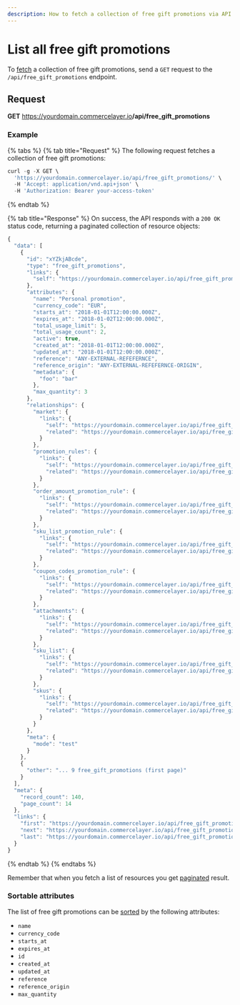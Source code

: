 ```yaml
---
description: How to fetch a collection of free gift promotions via API
---
```


# List all free gift promotions

To <a href="https://docs.commercelayer.io/developers/fetching-resources" target="_blank">fetch</a> a collection of free gift promotions, send a `GET` request to the `/api/free_gift_promotions` endpoint.

## Request

**GET** https://yourdomain.commercelayer.io<b>/api/free_gift_promotions</b>

### **Example**

{% tabs %}
{% tab title="Request" %}
The following request fetches a collection of free gift promotions:

```javascript
curl -g -X GET \
  'https://yourdomain.commercelayer.io/api/free_gift_promotions/' \
  -H 'Accept: application/vnd.api+json' \
  -H 'Authorization: Bearer your-access-token'
```
{% endtab %}

{% tab title="Response" %}
On success, the API responds with a `200 OK` status code, returning a paginated collection of resource objects:

```javascript
{
  "data": [
    {
      "id": "xYZkjABcde",
      "type": "free_gift_promotions",
      "links": {
        "self": "https://yourdomain.commercelayer.io/api/free_gift_promotions/xYZkjABcde"
      },
      "attributes": {
        "name": "Personal promotion",
        "currency_code": "EUR",
        "starts_at": "2018-01-01T12:00:00.000Z",
        "expires_at": "2018-01-02T12:00:00.000Z",
        "total_usage_limit": 5,
        "total_usage_count": 2,
        "active": true,
        "created_at": "2018-01-01T12:00:00.000Z",
        "updated_at": "2018-01-01T12:00:00.000Z",
        "reference": "ANY-EXTERNAL-REFEFERNCE",
        "reference_origin": "ANY-EXTERNAL-REFEFERNCE-ORIGIN",
        "metadata": {
          "foo": "bar"
        },
        "max_quantity": 3
      },
      "relationships": {
        "market": {
          "links": {
            "self": "https://yourdomain.commercelayer.io/api/free_gift_promotions/xYZkjABcde/relationships/market",
            "related": "https://yourdomain.commercelayer.io/api/free_gift_promotions/xYZkjABcde/market"
          }
        },
        "promotion_rules": {
          "links": {
            "self": "https://yourdomain.commercelayer.io/api/free_gift_promotions/xYZkjABcde/relationships/promotion_rules",
            "related": "https://yourdomain.commercelayer.io/api/free_gift_promotions/xYZkjABcde/promotion_rules"
          }
        },
        "order_amount_promotion_rule": {
          "links": {
            "self": "https://yourdomain.commercelayer.io/api/free_gift_promotions/xYZkjABcde/relationships/order_amount_promotion_rule",
            "related": "https://yourdomain.commercelayer.io/api/free_gift_promotions/xYZkjABcde/order_amount_promotion_rule"
          }
        },
        "sku_list_promotion_rule": {
          "links": {
            "self": "https://yourdomain.commercelayer.io/api/free_gift_promotions/xYZkjABcde/relationships/sku_list_promotion_rule",
            "related": "https://yourdomain.commercelayer.io/api/free_gift_promotions/xYZkjABcde/sku_list_promotion_rule"
          }
        },
        "coupon_codes_promotion_rule": {
          "links": {
            "self": "https://yourdomain.commercelayer.io/api/free_gift_promotions/xYZkjABcde/relationships/coupon_codes_promotion_rule",
            "related": "https://yourdomain.commercelayer.io/api/free_gift_promotions/xYZkjABcde/coupon_codes_promotion_rule"
          }
        },
        "attachments": {
          "links": {
            "self": "https://yourdomain.commercelayer.io/api/free_gift_promotions/xYZkjABcde/relationships/attachments",
            "related": "https://yourdomain.commercelayer.io/api/free_gift_promotions/xYZkjABcde/attachments"
          }
        },
        "sku_list": {
          "links": {
            "self": "https://yourdomain.commercelayer.io/api/free_gift_promotions/xYZkjABcde/relationships/sku_list",
            "related": "https://yourdomain.commercelayer.io/api/free_gift_promotions/xYZkjABcde/sku_list"
          }
        },
        "skus": {
          "links": {
            "self": "https://yourdomain.commercelayer.io/api/free_gift_promotions/xYZkjABcde/relationships/skus",
            "related": "https://yourdomain.commercelayer.io/api/free_gift_promotions/xYZkjABcde/skus"
          }
        }
      },
      "meta": {
        "mode": "test"
      }
    },
    {
      "other": "... 9 free_gift_promotions (first page)"
    }
  ],
  "meta": {
    "record_count": 140,
    "page_count": 14
  },
  "links": {
    "first": "https://yourdomain.commercelayer.io/api/free_gift_promotions?page[number]=1&page[size]=10",
    "next": "https://yourdomain.commercelayer.io/api/free_gift_promotions?page[number]=2&page[size]=10",
    "last": "https://yourdomain.commercelayer.io/api/free_gift_promotions?page[number]=14&page[size]=10"
  }
}
```
{% endtab %}
{% endtabs %}

Remember that when you fetch a list of resources you get <a href="https://docs.commercelayer.io/developers/pagination" target="_blank">paginated</a> result.

### Sortable attributes

The list of free gift promotions can be <a href="https://docs.commercelayer.io/developers/sorting-results" target="_blank">sorted</a> by the following attributes:

* `name`
* `currency_code`
* `starts_at`
* `expires_at`
* `id`
* `created_at`
* `updated_at`
* `reference`
* `reference_origin`
* `max_quantity`

